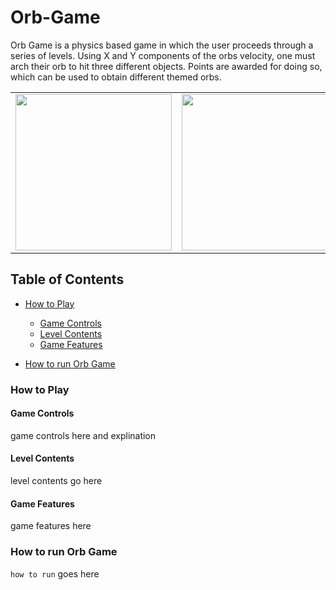 # Orb-Game
Orb Game is a physics based game in which the user proceeds through a series of levels. 
Using X and Y components of the orbs velocity, one must arch their orb to hit three different objects. 
Points are awarded for doing so, which can be used to obtain different themed orbs.

<table align="center">
    <tr>
        <td>
            <img src="https://github.com/IsaacWatt/Orb-Game/blob/master/docs/levels.jpg" width="250px">
        </td>
        <td>
            <img src="https://github.com/IsaacWatt/Orb-Game/blob/master/docs/menu.jpg" width="250px">
        </td>
        <td>
            <img src="https://github.com/IsaacWatt/Orb-Game/blob/master/docs/shop.jpg" width="250px">
        </td>
    </tr>
</table>

## Table of Contents

- [How to Play](#how-to-play)
    - [Game Controls](#game-controls)
    - [Level Contents](#level-contents)
    - [Game Features](#game-features)
    
- [How to run Orb Game](#how-to-run-orb-game)
    
### How to Play

#### Game Controls
game controls here and explination 

#### Level Contents
level contents go here 

#### Game Features 
game features here

### How to run Orb Game

`how to run` goes here
